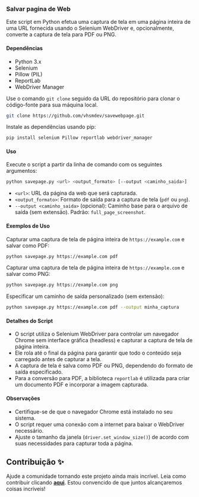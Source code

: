 ### Salvar pagina de Web

Este script em Python efetua uma captura de tela em uma página inteira de uma URL fornecida usando o Selenium WebDriver e, opcionalmente, converte a captura de tela para PDF ou PNG.

#### Dependências

- Python 3.x
- Selenium
- Pillow (PIL)
- ReportLab
- WebDriver Manager

Use o comando `git clone` seguido da URL do repositório para clonar o código-fonte para sua máquina local.

```bash
git clone https://github.com/vhsmdev/savewebpage.git
```

Instale as dependências usando pip:

```bash
pip install selenium Pillow reportlab webdriver_manager
```

#### Uso

Execute o script a partir da linha de comando com os seguintes argumentos:

```bash
python savepage.py <url> <output_formato> [--output <caminho_saida>]
```

- `<url>`: URL da página da web que será capturada.
- `<output_formato>`: Formato de saída para a captura de tela (`pdf` ou `png`).
- `--output <caminho_saida>` (opcional): Caminho base para o arquivo de saída (sem extensão). Padrão: `full_page_screenshot`.

#### Exemplos de Uso

Capturar uma captura de tela de página inteira de `https://example.com` e salvar como PDF:

```bash
python savepage.py https://example.com pdf
```

Capturar uma captura de tela de página inteira de `https://example.com` e salvar como PNG:

```bash
python savepage.py https://example.com png
```

Especificar um caminho de saída personalizado (sem extensão):

```bash
python savepage.py https://example.com pdf --output minha_captura
```

#### Detalhes do Script

- O script utiliza o Selenium WebDriver para controlar um navegador Chrome sem interface gráfica (headless) e capturar a captura de tela de página inteira.
- Ele rola até o final da página para garantir que todo o conteúdo seja carregado antes de capturar a tela.
- A captura de tela é salva como PDF ou PNG, dependendo do formato de saída especificado.
- Para a conversão para PDF, a biblioteca `reportlab` é utilizada para criar um documento PDF e incorporar a imagem capturada.

#### Observações

- Certifique-se de que o navegador Chrome está instalado no seu sistema.
- O script requer uma conexão com a internet para baixar o WebDriver necessário.
- Ajuste o tamanho da janela (`driver.set_window_size()`) de acordo com suas necessidades para capturar toda a página.

## Contribuição ✨

Ajude a comunidade tornando este projeto ainda mais incrível. Leia como contribuir clicando **[aqui](https://github.com/vhsmdev/savewebpage/blob/main/CONTRIBUTING.md)**. Estou convencido de que juntos alcançaremos coisas incríveis!
